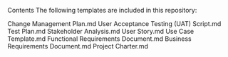 Contents
The following templates are included in this repository:

Change Management Plan.md
User Acceptance Testing (UAT) Script.md
Test Plan.md
Stakeholder Analysis.md
User Story.md
Use Case Template.md
Functional Requirements Document.md
Business Requirements Document.md
Project Charter.md
